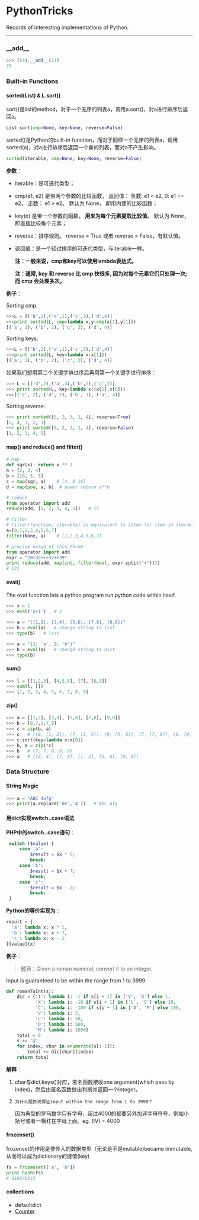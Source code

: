 # PythonTricks

Records of interesting implementations of Python.

***

### \_\_add\_\_

``` Python
>>> (54).__add__(21)
75
```



### Built-in Functions

#### sorted(List) & L.sort()

sort()是list的method，对于一个无序的列表a，调用a.sort()，对a进行排序后返回a。

``` Python
List.sort(cmp=None, key=None, reverse=False) 
```

sorted()是Python的built-in function，而对于同样一个无序的列表a，调用sorted(a)，对a进行排序后返回一个新的列表，而对a不产生影响。

``` Python
sorted(iterable, cmp=None, key=None, reverse=False) 
```

**参数**：  

* iterable：是可迭代类型；  
  
* cmp(e1, e2) 是带两个参数的比较函数， 返回值： 负数: e1 < e2, 0: e1 == e2， 正数： e1 > e2。 默认为 None， 即用内建的比较函数； 
  
* key(e) 是带一个参数的函数， **用来为每个元素提取比较值**。 默认为 None， 即直接比较每个元素；  
  
* reverse：排序规则。 reverse = True 或者 reverse = False，有默认值。  
  
* 返回值：是一个经过排序的可迭代类型，与iterable一样。  
  
  **注：一般来说，cmp和key可以使用lambda表达式。**  
  
  **注：通常, key 和 reverse 比 cmp 快很多, 因为对每个元素它们只处理一次; 而 cmp 会处理多次。**

**例子**：        

Sorting  cmp:

``` Python
>>>L = [('b',2),('a',1),('c',3),('d',4)]
>>>print sorted(L, cmp=lambda x,y:cmp(x[1],y[1]))
[('a', 1), ('b', 2), ('c', 3), ('d', 4)]
```

Sorting  keys:

``` Python
>>>L = [('b',2),('a',1),('c',3),('d',4)]
>>>print sorted(L, key=lambda x:x[1]))
[('a', 1), ('b', 2), ('c', 3), ('d', 4)]
```

如果我们想用第二个关键字排过序后再用第一个关键字进行排序：

``` Python
>>> L = [('d',2),('a',4),('b',3),('c',2)]
>>> print sorted(L, key=lambda x:(x[1],x[0]))
>>>[('c', 2), ('d', 2), ('b', 3), ('a', 4)]
```

Sorting  reverse:

``` Python
>>> print sorted([5, 2, 3, 1, 4], reverse=True)
[5, 4, 3, 2, 1]
>>> print sorted([5, 2, 3, 1, 4], reverse=False)
[1, 2, 3, 4, 5]
```

#### map() and reduce() and filter()

``` python
# map
def sqr(x): return x ** 2
a = [2, 3, 4]
b = [10, 5, 3]
c = map(sqr, a)    # [4, 9 16]
d = map(pow, a, b)  # power return a**b

# reduce
from operator import add
reduce(add, [1, 2, 3, 4, 5])   # 15

# filter
# filter(function, iterable) is equivalent to [item for item in iterable if function(item)]
a=[0,1,2,3,4,5,6,7]
filter(None, a)    # [1,2,3,4,5,6,7]

# precise usage of this three
from operator import add
expr = "28+32+++32++39"
print reduce(add, map(int, filter(bool, expr.split("+"))))
# 131
```

#### eval()

The eval function lets a python program run python code within itself.

``` python
>>> x = 1
>>> eval('x+1')   # 2

>>> a = "[[1,2], [3,4], [5,6], [7,8], [9,0]]" 
>>> b = eval(a)   # change string to list
>>> type(b)   # list

>>> a = "{1: 'a', 2: 'b'}"
>>> b = eval(a)   # change string to dict
>>> type(b)
```

#### sum()

``` python
>>> l = [[1,2,3], [4,5,6], [7], [8,9]]
>>> sum(l, [])
>>> [1, 2, 3, 4, 5, 6, 7, 8, 9]
```

#### zip()

``` python
>>> a = [[1,2], [3,4], [5,6], [7,8], [9,0]]
>>> b = [8,7,9,7,9]
>>> c = zip(b, a)
>>> c   # [(8, [1, 2]), (7, [3, 4]), (9, [5, 6]), (7, [7, 8]), (9, [9, 0])]
>>> c.sort(key=lambda x:x[0])
>>> b, a = zip(*c)
>>> b   # (7, 7, 8, 9, 9)
>>> a   # ([3, 4], [7, 8], [1, 2], [5, 6], [9, 0])
```



### Data Structure

#### String Magic

``` python
>>> a = "ABC defg"
>>> print(a.replace('de','A'))   # ABC Afg
```



#### 用dict实现switch..case语法

**PHP中的switch..case语句**：

``` PHP
 switch ($value) {
     case 'a':
         $result = $x * 5;
         break;
     case 'b':
         $result = $x + 7;
         break;
     case 'c':
         $result = $x - 2;
         break;
 }
 ```
 **Python的等价实现为**：
 ```Python
 result = {
   'a': lambda x: x * 5,
   'b': lambda x: x + 7,
   'c': lambda x: x - 2
 }[value](x)
```

**例子**：

> 题目：Given a roman numeral, convert it to an integer.

Input is guaranteed to be within the range from 1 to 3999.

``` Python
def romanToInt(s):
    dic = {'I': lambda i: -1 if s[i + 1] in ['V', 'X'] else 1,
           'X': lambda i: -10 if s[i + 1] in ['L', 'C'] else 10,
           'C': lambda i: -100 if s[i + 1] in ['D', 'M'] else 100,
           'V': lambda i: 5,
           'L': lambda i: 50,
           'D': lambda i: 500,
           'M': lambda i: 1000}
    total = 0
    s += '@'
    for index, char in enumerate(s[:-1]):
        total += dic[char](index)
    return total
```

**解释**：      

1. char与dict.keys()对应，匿名函数接收one argument(which pass by index)，然后由匿名函数做出判断并返回一个integer。      
   
2. `为什么题目说保证input within the range from 1 to 3999？`  
   
   因为典型的罗马数字只有字母，超过4000的都要另外加非字母符号，例如小括号或者一横杠在字母上面。eg. (IV) = 4000



#### frozenset()

frozenset的作用是使传入的数据类型（无论是不是mutable)became immutable, 从而可以成为dictionary的键值(key)

``` Python
fs = frozenset(['a', 'b'])
print hash(fs)
# 316570333
```



#### collections

- defaultdict
- [Counter](http://www.pythoner.com/205.html)